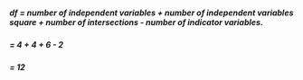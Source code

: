 ##### df = number of independent variables + number of independent variables square + number of intersections - number of indicator variables.
#####    = 4 + 4 + 6 - 2
#####    = 12
